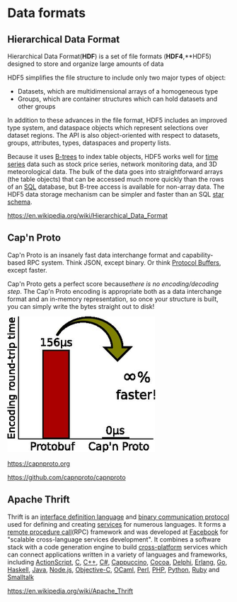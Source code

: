 # Data formats

## Hierarchical Data Format

Hierarchical Data Format(**HDF**) is a set of file formats (**HDF4**,**HDF5) designed to store and organize large amounts of data

HDF5 simplifies the file structure to include only two major types of object:

- Datasets, which are multidimensional arrays of a homogeneous type
- Groups, which are container structures which can hold datasets and other groups

In addition to these advances in the file format, HDF5 includes an improved type system, and dataspace objects which represent selections over dataset regions. The API is also object-oriented with respect to datasets, groups, attributes, types, dataspaces and property lists.

Because it uses [B-trees](https://en.wikipedia.org/wiki/B-trees) to index table objects, HDF5 works well for [time series](https://en.wikipedia.org/wiki/Time_series) data such as stock price series, network monitoring data, and 3D meteorological data. The bulk of the data goes into straightforward arrays (the table objects) that can be accessed much more quickly than the rows of an [SQL](https://en.wikipedia.org/wiki/SQL) database, but B-tree access is available for non-array data. The HDF5 data storage mechanism can be simpler and faster than an SQL [star schema](https://en.wikipedia.org/wiki/Star_schema).

<https://en.wikipedia.org/wiki/Hierarchical_Data_Format>

## Cap'n Proto

Cap'n Proto is an insanely fast data interchange format and capability-based RPC system. Think JSON, except binary. Or think [Protocol Buffers](http://protobuf.googlecode.com/), except faster.

Cap'n Proto gets a perfect score because*there is no encoding/decoding step*. The Cap'n Proto encoding is appropriate both as a data interchange format and an in-memory representation, so once your structure is built, you can simply write the bytes straight out to disk!

![image](../../media/Data-formats-image1.jpg)

<https://capnproto.org>

<https://github.com/capnproto/capnproto>

## Apache Thrift

Thrift is an [interface definition language](https://en.wikipedia.org/wiki/Interface_definition_language) and [binary communication protocol](https://en.wikipedia.org/wiki/Binary_protocol) used for defining and creating [services](https://en.wikipedia.org/wiki/Service_(systems_architecture)) for numerous languages. It forms a [remote procedure call](https://en.wikipedia.org/wiki/Remote_procedure_call)(RPC) framework and was developed at [Facebook](https://en.wikipedia.org/wiki/Facebook) for "scalable cross-language services development". It combines a software stack with a code generation engine to build [cross-platform](https://en.wikipedia.org/wiki/Cross-platform) services which can connect applications written in a variety of languages and frameworks, including [ActionScript](https://en.wikipedia.org/wiki/ActionScript), [C](https://en.wikipedia.org/wiki/C_(programming_language)), [C++](https://en.wikipedia.org/wiki/C%2B%2B), [C#](https://en.wikipedia.org/wiki/C_Sharp_(programming_language)), [Cappuccino](https://en.wikipedia.org/wiki/Cappuccino_(application_development_framework)), [Cocoa](https://en.wikipedia.org/wiki/Cocoa_(API)), [Delphi](https://en.wikipedia.org/wiki/Embarcadero_Delphi), [Erlang](https://en.wikipedia.org/wiki/Erlang_(programming_language)), [Go](https://en.wikipedia.org/wiki/Go_(programming_language)), [Haskell](https://en.wikipedia.org/wiki/Haskell_(programming_language)), [Java](https://en.wikipedia.org/wiki/Java_(programming_language)), [Node.js](https://en.wikipedia.org/wiki/Node.js), [Objective-C](https://en.wikipedia.org/wiki/Objective-C), [OCaml](https://en.wikipedia.org/wiki/OCaml), [Perl](https://en.wikipedia.org/wiki/Perl), [PHP](https://en.wikipedia.org/wiki/PHP), [Python](https://en.wikipedia.org/wiki/Python_(programming_language)), [Ruby](https://en.wikipedia.org/wiki/Ruby_(programming_language)) and [Smalltalk](https://en.wikipedia.org/wiki/Smalltalk)

<https://en.wikipedia.org/wiki/Apache_Thrift>
